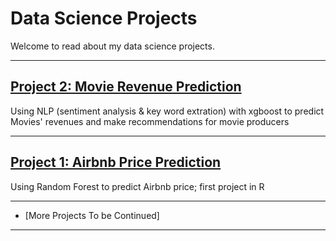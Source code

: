 # Data Science Projects
Welcome to read about my data science projects.

---


## [Project 2: Movie Revenue Prediction](/MovieProject)
Using NLP (sentiment analysis & key word extration) with xgboost to predict Movies' revenues and make recommendations for movie producers

---

## [Project 1: Airbnb Price Prediction](/http://rpubs.com/YTCAT/444778)
Using Random Forest to predict Airbnb price; first project in R

---

- [More Projects To be Continued]

---
